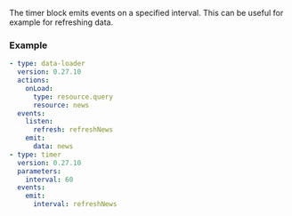 The timer block emits events on a specified interval. This can be useful for example for refreshing
data.

### Example

```yaml
- type: data-loader
  version: 0.27.10
  actions:
    onLoad:
      type: resource.query
      resource: news
  events:
    listen:
      refresh: refreshNews
    emit:
      data: news
- type: timer
  version: 0.27.10
  parameters:
    interval: 60
  events:
    emit:
      interval: refreshNews
```

